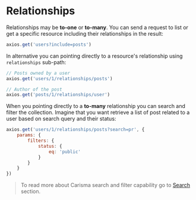 # Relationships

Relationships may be **to-one** or **to-many**. You can send a request to list or get a specific resource including their relationships in the result:

```javascript
axios.get('users?include=posts')
```

In alternative you can pointing directly to a resource's relationship using `relationships` sub-path:

```javascript
// Posts owned by a user
axios.get('users/1/relationships/posts')

// Author of the post
axios.get('posts/1/relationships/user')
```

When you pointing directly to a **to-many** relationship you can search and filter the collection. Imagine that you want retrieve a list of post related to a user based on search query and their status:

```javascript
axios.get('users/1/relationships/posts?search=pr', {
    params: {
        filters: {
            status: {
                eq: 'public'
            }
        }
    }
})
```

> To read more about Carisma search and filter capability go to [Search](search.md) section.

